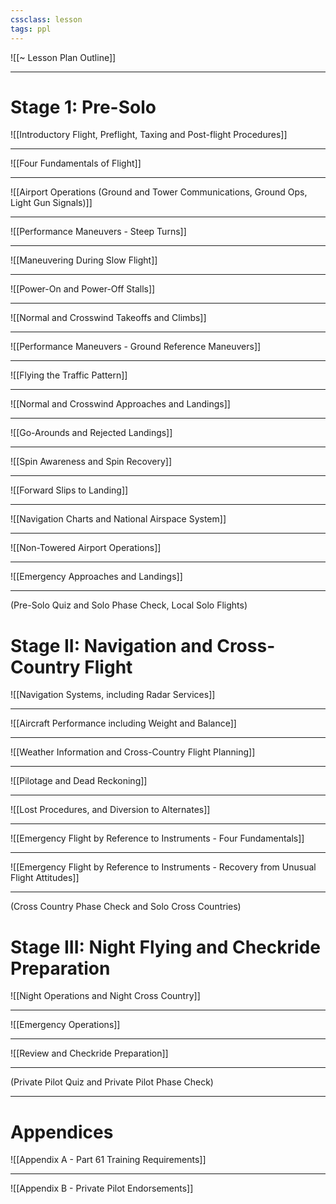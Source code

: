 ```yaml
---
cssclass: lesson
tags: ppl
---
```

![[~ Lesson Plan Outline]]

----

# Stage 1: Pre-Solo
![[Introductory Flight, Preflight, Taxing and Post-flight Procedures]]

----

![[Four Fundamentals of Flight]]

----

![[Airport Operations (Ground and Tower Communications, Ground Ops, Light Gun Signals)]]

----

![[Performance Maneuvers - Steep Turns]]

----

![[Maneuvering During Slow Flight]]

----

![[Power-On and Power-Off Stalls]]

----

![[Normal and Crosswind Takeoffs and Climbs]]

----

![[Performance Maneuvers - Ground Reference Maneuvers]]

----

![[Flying the Traffic Pattern]]

----

![[Normal and Crosswind Approaches and Landings]]

----

![[Go-Arounds and Rejected Landings]]

----

![[Spin Awareness and Spin Recovery]]

----

![[Forward Slips to Landing]]

----

![[Navigation Charts and National Airspace System]]

----

![[Non-Towered Airport Operations]]

----

![[Emergency Approaches and Landings]]

----


(Pre-Solo Quiz and Solo Phase Check, Local Solo Flights)

# Stage II: Navigation and Cross-Country Flight
![[Navigation Systems, including Radar Services]]

----

![[Aircraft Performance including Weight and Balance]]

----

![[Weather Information and Cross-Country Flight Planning]]

----

![[Pilotage and Dead Reckoning]]

----

![[Lost Procedures, and Diversion to Alternates]]

----

![[Emergency Flight by Reference to Instruments - Four Fundamentals]]

----

![[Emergency Flight by Reference to Instruments - Recovery from Unusual Flight Attitudes]]

----

(Cross Country Phase Check and Solo Cross Countries)

# Stage III: Night Flying and Checkride Preparation
![[Night Operations and Night Cross Country]]

----

![[Emergency Operations]]

----

![[Review and Checkride Preparation]]

----

(Private Pilot Quiz and Private Pilot Phase Check)


----

# Appendices
![[Appendix A - Part 61 Training Requirements]]

----

![[Appendix B - Private Pilot Endorsements]]